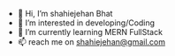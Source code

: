 - 👋 Hi, I’m shahiejehan Bhat
- 👀 I’m interested in developing/Coding
- 🌱 I’m currently learning MERN FullStack
- 📫 reach me on shahiejehan@gmail.com

<!---
shahiejehan/shahiejehan is a ✨ special ✨ repository because its `README.md` (this file) appears on your GitHub profile.
You can click the Preview link to take a look at your changes.
--->
